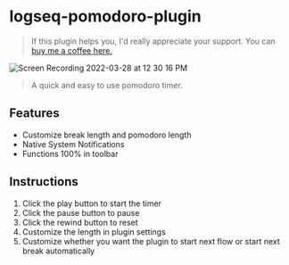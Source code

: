 # logseq-pomodoro-plugin
>If this plugin helps you, I'd really appreciate your support. You can [buy me a coffee here. ](https://www.buymeacoffee.com/sawhney17)

![Screen Recording 2022-03-28 at 12 30 16 PM](https://user-images.githubusercontent.com/80150109/160360961-023bb77d-1808-4e06-a53a-ea796a4bb92a.gif)
> A quick and easy to use pomodoro timer. 
## Features
- Customize break length and pomodoro length
- Native System Notifications
- Functions 100% in toolbar
## Instructions
1. Click the play button to start the timer
2. Click the pause button to pause
3. Click the rewind button to reset
4. Customize the length in plugin settings
5. Customize whether you want the plugin to start next flow or start next break automatically
